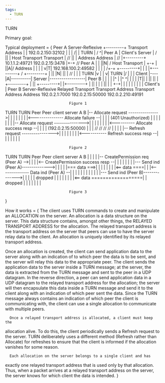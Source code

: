 ```yaml
---
tags:
  - TURN
---
```


TURN

Primary goal: 

Typical deployment = {
                                        Peer A
                                        Server-Reflexive    +---------+
                                        Transport Address   |         |
                                        192.0.2.150:32102   |         |
                                            |              /|         |
                          TURN              |            / ^|  Peer A |
    Client's              Server            |           /  ||         |
    Host Transport        Transport         |         //   ||         |
    Address               Address           |       //     |+---------+
   10.1.1.2:49721       192.0.2.15:3478     |+-+  //     Peer A
            |               |               ||N| /       Host Transport
            |   +-+         |               ||A|/        Address
            |   | |         |               v|T|     192.168.100.2:49582
            |   | |         |               /+-+
 +---------+|   | |         |+---------+   /              +---------+
 |         ||   |N|         ||         | //               |         |
 | TURN    |v   | |         v| TURN    |/                 |         |
 | Client  |----|A|----------| Server  |------------------|  Peer B |
 |         |    | |^         |         |^                ^|         |
 |         |    |T||         |         ||                ||         |
 +---------+    | ||         +---------+|                |+---------+
                | ||                    |                |
                | ||                    |                |
                +-+|                    |                |
                   |                    |                |
                   |                    |                |
             Client's                   |            Peer B
             Server-Reflexive    Relayed             Transport
             Transport Address   Transport Address   Address
             192.0.2.1:7000      192.0.2.15:50000     192.0.2.210:49191

                                 Figure 1
								 
								 
  TURN                                 TURN           Peer          Peer
  client                               server          A             B
    |-- Allocate request --------------->|             |             |
    |                                    |             |             |
    |<--------------- Allocate failure --|             |             |
    |                 (401 Unauthorized) |             |             |
    |                                    |             |             |
    |-- Allocate request --------------->|             |             |
    |                                    |             |             |
    |<---------- Allocate success resp --|             |             |
    |            (192.0.2.15:50000)      |             |             |
    //                                   //            //            //
    |                                    |             |             |
    |-- Refresh request ---------------->|             |             |
    |                                    |             |             |
    |<----------- Refresh success resp --|             |             |
    |                                    |             |             |

                                 Figure 2								 

  TURN                                 TURN           Peer          Peer
  client                               server          A             B
    |                                    |             |             |
    |-- CreatePermission req (Peer A) -->|             |             |
    |<-- CreatePermission success resp --|             |             |
    |                                    |             |             |
    |--- Send ind (Peer A)-------------->|             |             |
    |                                    |=== data ===>|             |
    |                                    |             |             |
    |                                    |<== data ====|             |
    |<-------------- Data ind (Peer A) --|             |             |
    |                                    |             |             |
    |                                    |             |             |
    |--- Send ind (Peer B)-------------->|             |             |
    |                                    | dropped     |             |
    |                                    |             |             |
    |                                    |<== data ==================|
    |                            dropped |             |             |
    |                                    |             |             |

                                 Figure 3
}

How it works = {
The client uses TURN commands to create and manipulate an ALLOCATION
   on the server.  An allocation is a data structure on the server.
   This data structure contains, amongst other things, the RELAYED
   TRANSPORT ADDRESS for the allocation.  The relayed transport address
   is the transport address on the server that peers can use to have the
   server relay data to the client.  An allocation is uniquely
   identified by its relayed transport address.

   Once an allocation is created, the client can send application data
   to the server along with an indication of to which peer the data is
   to be sent, and the server will relay this data to the appropriate
   peer.  The client sends the application data to the server inside a
   TURN message; at the server, the data is extracted from the TURN
   message and sent to the peer in a UDP datagram.  In the reverse
   direction, a peer can send application data in a UDP datagram to the
   relayed transport address for the allocation; the server will then
   encapsulate this data inside a TURN message and send it to the client
   along with an indication of which peer sent the data.  Since the TURN
   message always contains an indication of which peer the client is
   communicating with, the client can use a single allocation to
   communicate with multiple peers.
   
      Once a relayed transport address is allocated, a client must keep the
   allocation alive.  To do this, the client periodically sends a
   Refresh request to the server.  TURN deliberately uses a different
   method (Refresh rather than Allocate) for refreshes to ensure that
   the client is informed if the allocation vanishes for some reason.
   
      Each allocation on the server belongs to a single client and has
   exactly one relayed transport address that is used only by that
   allocation.  Thus, when a packet arrives at a relayed transport
   address on the server, the server knows for which client the data is
   intended.
}